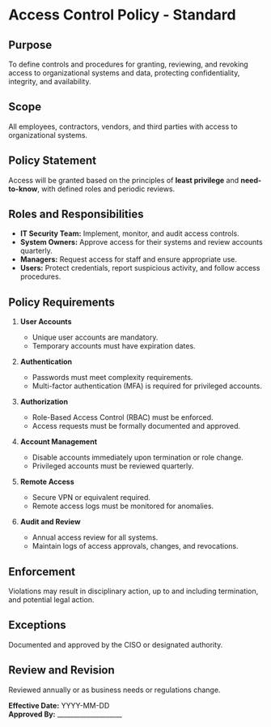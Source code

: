 # Access Control Policy - Standard

## Purpose
To define controls and procedures for granting, reviewing, and revoking access to organizational systems and data, protecting confidentiality, integrity, and availability.

## Scope
All employees, contractors, vendors, and third parties with access to organizational systems.

## Policy Statement
Access will be granted based on the principles of **least privilege** and **need-to-know**, with defined roles and periodic reviews.

## Roles and Responsibilities
- **IT Security Team:** Implement, monitor, and audit access controls.  
- **System Owners:** Approve access for their systems and review accounts quarterly.  
- **Managers:** Request access for staff and ensure appropriate use.  
- **Users:** Protect credentials, report suspicious activity, and follow access procedures.

## Policy Requirements
1. **User Accounts**  
   - Unique user accounts are mandatory.  
   - Temporary accounts must have expiration dates.  

2. **Authentication**  
   - Passwords must meet complexity requirements.  
   - Multi-factor authentication (MFA) is required for privileged accounts.  

3. **Authorization**  
   - Role-Based Access Control (RBAC) must be enforced.  
   - Access requests must be formally documented and approved.  

4. **Account Management**  
   - Disable accounts immediately upon termination or role change.  
   - Privileged accounts must be reviewed quarterly.  

5. **Remote Access**  
   - Secure VPN or equivalent required.  
   - Remote access logs must be monitored for anomalies.

6. **Audit and Review**  
   - Annual access review for all systems.  
   - Maintain logs of access approvals, changes, and revocations.

## Enforcement
Violations may result in disciplinary action, up to and including termination, and potential legal action.

## Exceptions
Documented and approved by the CISO or designated authority.

## Review and Revision
Reviewed annually or as business needs or regulations change.

**Effective Date:** YYYY-MM-DD  
**Approved By:** ____________________
